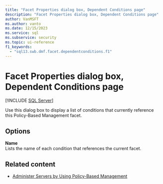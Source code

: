 ```yaml
---
title: "Facet Properties dialog box, Dependent Conditions page"
description: "Facet Properties dialog box, Dependent Conditions page"
author: VanMSFT
ms.author: vanto
ms.date: 12/15/2023
ms.service: sql
ms.subservice: security
ms.topic: ui-reference
f1_keywords:
  - "sql13.swb.dmf.facet.dependentconditions.f1"
---
```

# Facet Properties dialog box, Dependent Conditions page

[!INCLUDE [SQL Server](../../includes/applies-to-version/sqlserver.md)]

Use this dialog box to display a list of conditions that currently reference this Policy-Based Management facet.

## Options

**Name**  
Lists the name of each condition that references the current facet.

## Related content

- [Administer Servers by Using Policy-Based Management](administer-servers-by-using-policy-based-management.md)

